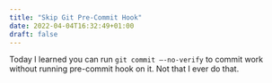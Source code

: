```yaml
---
title: "Skip Git Pre-Commit Hook"
date: 2022-04-04T16:32:49+01:00
draft: false
---
```

Today I learned you can run `git commit —-no-verify` to commit work without running pre-commit hook on it. Not that I ever do that.
